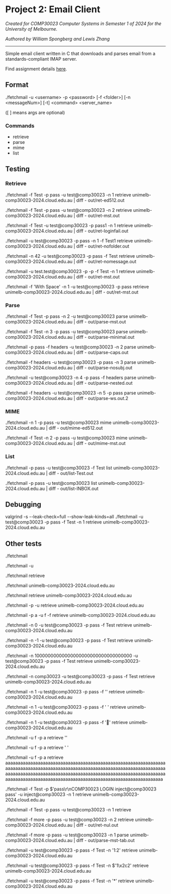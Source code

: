 # Project 2: Email Client

*Created for COMP30023 Computer Systems in Semester 1 of 2024 for the University of Melbourne.*

*Authored by William Spongberg and Lewis Zhang*

---

Simple email client written in C that downloads and parses email from a standards-compliant IMAP server.

Find assignment details [here](/COMP30023_2024_Project2-release.pdf).

## Format

./fetchmail -u \<username\> -p \<password\> [-f \<folder\>] [-n \<messageNum\>] [-t] \<command\> \<server_name\>

([ ] means args are optional)

### Commands

- retrieve
- parse
- mime
- list

## Testing

### Retrieve

./fetchmail -f Test -p pass -u test@comp30023 -n 1 retrieve unimelb-comp30023-2024.cloud.edu.au | diff - out/ret-ed512.out

./fetchmail -f Test -p pass -u test@comp30023 -n 2 retrieve unimelb-comp30023-2024.cloud.edu.au | diff - out/ret-mst.out

./fetchmail -f Test -u test@comp30023 -p pass1 -n 1 retrieve unimelb-comp30023-2024.cloud.edu.au | diff - out/ret-loginfail.out

./fetchmail -u test@comp30023 -p pass -n 1 -f Test1 retrieve unimelb-comp30023-2024.cloud.edu.au | diff - out/ret-nofolder.out

./fetchmail -n 42 -u test@comp30023 -p pass -f Test retrieve unimelb-comp30023-2024.cloud.edu.au | diff - out/ret-nomessage.out

./fetchmail -u test.test@comp30023 -p -p -f Test -n 1 retrieve unimelb-comp30023-2024.cloud.edu.au | diff - out/ret-mst.out

./fetchmail -f 'With Space' -n 1 -u test@comp30023 -p pass retrieve unimelb-comp30023-2024.cloud.edu.au | diff - out/ret-mst.out

### Parse

./fetchmail -f Test -p pass -n 2 -u test@comp30023 parse unimelb-comp30023-2024.cloud.edu.au | diff - out/parse-mst.out

./fetchmail -f Test -n 3 -p pass -u test@comp30023 parse unimelb-comp30023-2024.cloud.edu.au | diff - out/parse-minimal.out

./fetchmail -p pass -f headers -u test@comp30023 -n 2 parse unimelb-comp30023-2024.cloud.edu.au | diff - out/parse-caps.out

./fetchmail -f headers -u test@comp30023 -p pass -n 3 parse unimelb-comp30023-2024.cloud.edu.au | diff - out/parse-nosubj.out

./fetchmail -u test@comp30023 -n 4 -p pass -f headers parse unimelb-comp30023-2024.cloud.edu.au | diff - out/parse-nested.out

./fetchmail -f headers -u test@comp30023 -n 5 -p pass parse unimelb-comp30023-2024.cloud.edu.au | diff - out/parse-ws.out.2

### MIME

./fetchmail -n 1 -p pass -u test@comp30023 mime unimelb-comp30023-2024.cloud.edu.au | diff - out/mime-ed512.out

./fetchmail -f Test -n 2 -p pass -u test@comp30023 mime unimelb-comp30023-2024.cloud.edu.au | diff - out/mime-mst.out

### List

./fetchmail -p pass -u test@comp30023 -f Test list unimelb-comp30023-2024.cloud.edu.au | diff - out/list-Test.out

./fetchmail -p pass -u test@comp30023 list unimelb-comp30023-2024.cloud.edu.au | diff - out/list-INBOX.out

## Debugging

valgrind -s --leak-check=full --show-leak-kinds=all ./fetchmail -u test@comp30023 -p pass -f Test -n 1 retrieve unimelb-comp30023-2024.cloud.edu.au

## Other tests

./fetchmail

./fetchmail -u

./fetchmail retrieve

./fetchmail unimelb-comp30023-2024.cloud.edu.au

./fetchmail retrieve unimelb-comp30023-2024.cloud.edu.au

./fetchmail -p -u retrieve unimelb-comp30023-2024.cloud.edu.au

./fetchmail -p a -u f -f retrieve unimelb-comp30023-2024.cloud.edu.au

./fetchmail -n 0 -u test@comp30023 -p pass -f Test retrieve unimelb-comp30023-2024.cloud.edu.au

./fetchmail -n -1 -u test@comp30023 -p pass -f Test retrieve unimelb-comp30023-2024.cloud.edu.au

./fetchmail -n 10000000000000000000000000000000000 -u test@comp30023 -p pass -f Test retrieve unimelb-comp30023-2024.cloud.edu.au

./fetchmail -n comp30023 -u test@comp30023 -p pass -f Test retrieve unimelb-comp30023-2024.cloud.edu.au

./fetchmail -n 1 -u test@comp30023 -p pass -f '' retrieve unimelb-comp30023-2024.cloud.edu.au

./fetchmail -n 1 -u test@comp30023 -p pass -f ' ' retrieve unimelb-comp30023-2024.cloud.edu.au

./fetchmail -n 1 -u test@comp30023 -p pass -f '🫤' retrieve unimelb-comp30023-2024.cloud.edu.au

./fetchmail -u f -p a retrieve ''

./fetchmail -u f -p a retrieve ' '

./fetchmail -u f -p a retrieve aaaaaaaaaaaaaaaaaaaaaaaaaaaaaaaaaaaaaaaaaaaaaaaaaaaaaaaaaaaaaaaaaaaaaaaaaaaaaaaaaaaaaaaaaaaaaaaaaaaaaaaaaaaaaaaaaaaaaaaaaaaaaaaaaaaaaaaaaaaaaaaaaaaaaaaaaaaaaaaaaaaaaaaaaaaaaaaaaaaaaaaaaaaaaaaaaaaaaaaaaaaaaaaaaaaaaaaaaaaaaaaaaaaaaaaaaaaaaaaaaaaaaaaaaaaaaaa

./fetchmail -f Test -p $'pass\r\nCOMP30023 LOGIN inject@comp30023 pass' -u inject@comp30023 -n 1 retrieve unimelb-comp30023-2024.cloud.edu.au

./fetchmail -f Test -p pass -u test@comp30023 -n 1 retrieve <a-server-which-disconnects>

./fetchmail -f more -p pass -u test@comp30023 -n 2 retrieve unimelb-comp30023-2024.cloud.edu.au | diff - out/ret-nul.out

./fetchmail -f more -p pass -u test@comp30023 -n 1 parse unimelb-comp30023-2024.cloud.edu.au | diff - out/parse-mst-tab.out

./fetchmail -u test@comp30023 -p pass -f Test -n '1:2' retrieve unimelb-comp30023-2024.cloud.edu.au

./fetchmail -u test@comp30023 -p pass -f Test -n $'1\x2c2' retrieve unimelb-comp30023-2024.cloud.edu.au

./fetchmail -u test@comp30023 -p pass -f Test -n '*' retrieve unimelb-comp30023-2024.cloud.edu.au
